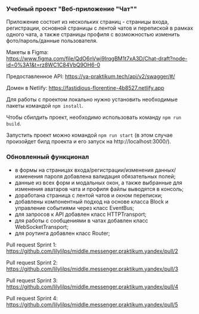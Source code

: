 ### Учебный проект "Веб-приложение "Чат""

Приложение состоит из нескольких страниц - страницы входа, регистрации, основной страницы с лентой чатов и перепиской в рамках одного чата, а также страницы профиля с возможностью изменить фото/пароль/данные пользователя.

Макеты в Figma: https://www.figma.com/file/QdO6nVwj9IrqgBM1t7xA3D/Chat-draft?node-id=0%3A1&t=rz8WC1C84VbQ9OH6-0

Предоставленное API: https://ya-praktikum.tech/api/v2/swagger/#/

Домен в Netlify: https://fastidious-florentine-4b8527.netlify.app

Для работы с проектом локально нужно установить необходимые пакеты командой ```npm install```.

Чтобы сбилдить проект, необходимо использовать команду ```npm run build```.

Запустить проект можно командой ```npm run start``` (в этом случае произойдет билд проекта и его запуск на http://localhost:3000/).

### Обновленный функционал
- в формы на страницах входа/регистрации/изменения данных/изменения пароля добавлена валидация обязательных полей;
- данные из всех форм и модальных окон, а также выбранные для изменения аватаров чата и профиля файлы выводятся в консоль;
- доработана страница с лентой чатов и окном переписки;
- добавлены компонентный подход на основе класса Block и управление событиями через класс EventBus;
- для запросов к API добавлен класс HTTPTransport;
- для работы с сообщениями в чатах добавлен класс WebSocketTransport; 
- для роутинга добавлен класс Router;

Pull request Sprint 1: https://github.com/lilylilps/middle.messenger.praktikum.yandex/pull/2

Pull request Sprint 2: https://github.com/lilylilps/middle.messenger.praktikum.yandex/pull/3

Pull request Sprint 3: https://github.com/lilylilps/middle.messenger.praktikum.yandex/pull/4

Pull request Sprint 4: https://github.com/lilylilps/middle.messenger.praktikum.yandex/pull/5
